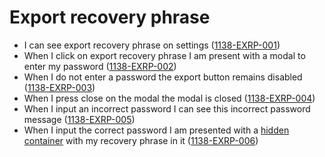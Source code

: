 # Export recovery phrase

- I can see export recovery phrase on settings (<a name="1138-EXRP-001" href="#1138-EXRP-001">1138-EXRP-001</a>)
- When I click on export recovery phrase I am present with a modal to enter my password (<a name="1138-EXRP-002" href="#1138-EXRP-002">1138-EXRP-002</a>)
- When I do not enter a password the export button remains disabled (<a name="1138-EXRP-003" href="#1138-EXRP-003">1138-EXRP-003</a>)
- When I press close on the modal the modal is closed (<a name="1138-EXRP-004" href="#1138-EXRP-004">1138-EXRP-004</a>)
- When I input an incorrect password I can see this incorrect password message (<a name="1138-EXRP-005" href="#1138-EXRP-005">1138-EXRP-005</a>)
- When I input the correct password I am presented with a [hidden container](./1129-HDCN-hidden_container.md) with my recovery phrase in it (<a name="1138-EXRP-006" href="#1138-EXRP-006">1138-EXRP-006</a>)
